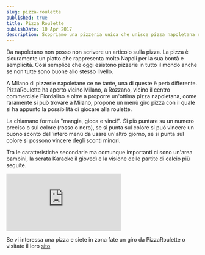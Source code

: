 ```yaml
---
slug: pizza-roulette
published: true
title: Pizza Roulette
publishDate: 10 Apr 2017
description: Scopriamo una pizzeria unica che unisce pizza napoletana e gioco
---
```


Da napoletano non posso non scrivere un articolo sulla pizza. La pizza è sicuramente un piatto che rappresenta molto Napoli per la sua bontà e semplicità. Così semplice che oggi esistono pizzerie in tutto il mondo anche se non tutte sono buone allo stesso livello.

A Milano di pizzerie napoletane ce ne tante, una di queste è però differente. PizzaRoulette ha aperto vicino Milano, a Rozzano, vicino il centro commerciale Fiordaliso e oltre a proporre un'ottima pizza napoletana, come raramente si può trovare a Milano, propone un menù giro pizza con il quale si ha appunto la possibilità di giocare alla roulette.

La chiamano formula "mangia, gioca e vinci!". Si piò puntare su un numero preciso o sul colore (rosso o nero), se si punta sul colore si può vincere un buono sconto dell'intero menù da usare un'altro giorno, se si punta sul colore si possono vincere degli sconti minori.

Tra le caratteristiche secondarie ma comunque importanti ci sono un'area bambini, la serata Karaoke il giovedì e la visione delle partite di calcio più seguite.

![Buzzoole](https://buzzoole.com/track-img.php?code=5NTOPRELJ20KJ9MPC45V)

Se vi interessa una pizza e siete in zona fate un giro da PizzaRoulette o visitate il loro [sito](http://l12.eu/pizzaroulette-1399-au/5NTOPRELJ20KJ9MPC45V)
